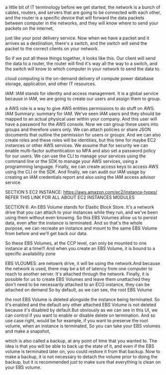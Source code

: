 a little bit of IT terminology before we get started, the network is a bunch of cables, routers, and servers that are going to be connected with each other, and the router is a specific device that will forward the data packets between computer in the networks, and they will know where to send your packets on the internet,

just like your post delivery service. Now when we have a packet and it arrives as a destination, there's a switch, and the switch will send the packet to the correct clients on your network.

So if we put all these things together, it looks like this. Our client will send the data to a router, the router will find it's way all the way to a switch, and the switch will know to which computer in your network to send the data to.

cloud computing is the on-demand delivery of compute power database storage, application, and other IT resources.

IAM:  IAM stands for identity and access management. It is a global service because in IAM, we are going to create our users and assign them to group.

a AWS role is a way to give AWS entities permissions to do stuff on AWS.
IAM Summary: summary for IAM. We've seen IAM users and they should be mapped to an actual physical user within your company. And this user will have a password for the AWS console. Now we can group these users into groups and therefore users only. We can attach policies or share JSON documents that outline the permission for users or groups. And we can also create roles and these roles will be identities, but this time for maybe EC2 instances or other AWS services. We assume that for security we can enable multi-factor authentication so MFA and also set a password policy for our users. We can use the CLI to manage your services using the command line or the SDK to manage your AWS services, using a programming language. Finally, we can create access keys to access AWS using the CLI or the SDK. And finally, we can audit our IAM usage by creating an IAM credentials report and also using the IAM access advisor service.

SECTION 5 
EC2 INSTANCE:
https://aws.amazon.com/ec2/instance-types/ REFER THIS LINK FOR ALL ABOUT EC2 INSTANCES MODULES

SECTION 6:
An EBS Volume stands for Elastic Block Store. It's a network drive that you can attach to your instances while they run, and we've been using them without even knowing. So this EBS Volumes allow us to persist data, even after the instance is terminated. And so that's the whole purpose, we can recreate an instance and mount to the same EBS Volume from before and we'll get back our data.

So these EBS Volumes, at the CCP level, can only be mounted to one instance at a time!!! And when you create an EBS Volume, it is bound to a specific availability zone

EBS VLOUMES: are netowrk drive, it will be using the network.And because the network is used, there may be a bit of latency from one computer to reach to another server. It's attached through the network. Finally, it is possible for us to create EBS Volumes and leave them unattached they don't need to be necessarily attached to an ECG instance, they can be attached on demand
So by default, as we can see, the root EBS Volume

the root EBS Volume is deleted alongside the instance being terminated. So it's enabled and the default any other attached EBS Volume is not deleted because it's disabled by default.But obviously as we can see in this UI, we can control if you want to enable or disable delete on termination. And so use case right, would be for example, if you want to preserve the root volume, when an instance is terminated, So you can take your EBS volumes and make a snapshot,

which is also called a backup, at any point of time that you wanted to. The idea is that you will be able to back up the state of it, and even if the EBS volume is terminated later on, you could restore it from that backup. Now to make a backup, it is not necessary to detach the volume prior to doing the backup, but it is recommended just to make sure that everything is clean on your EBS volume.